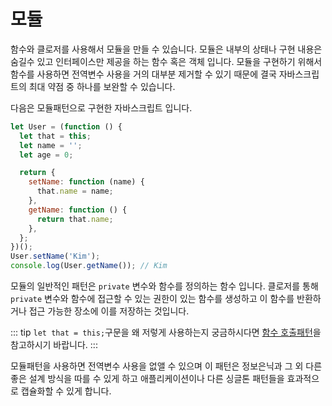 # 모듈

함수와 클로저를 사용해서 모듈을 만들 수 있습니다. 모듈은 내부의 상태나 구현 내용은 숨길수 있고 인터페이스만 제공을 하는 함수 혹은 객체 입니다. 모듈을 구현하기 위해서 함수를 사용하면 전역변수 사용을 거의 대부분 제거할 수 있기 때문에 결국 자바스크립트의 최대 약점 중 하나를 보완할 수 있습니다.

다음은 모듈패턴으로 구현한 자바스크립트 입니다.

```js
let User = (function () {
  let that = this;
  let name = '';
  let age = 0;

  return {
    setName: function (name) {
      that.name = name;
    },
    getName: function () {
      return that.name;
    },
  };
})();
User.setName('Kim');
console.log(User.getName()); // Kim
```

모듈의 일반적인 패턴은 `private` 변수와 함수를 정의하는 함수 입니다. 클로저를 통해 `private` 변수와 함수에 접근할 수 있는 권한이 있는 함수를 생성하고 이 함수를 반환하거나 접근 가능한 장소에 이를 저장하는 것입니다.

::: tip
`let that = this;`구문을 왜 저렇게 사용하는지 궁금하시다면 [함수 호출패턴](http://localhost:8080/javascript/function-call.html#%E1%84%92%E1%85%A1%E1%86%B7%E1%84%89%E1%85%AE-%E1%84%92%E1%85%A9%E1%84%8E%E1%85%AE%E1%86%AF-%E1%84%91%E1%85%A2%E1%84%90%E1%85%A5%E1%86%AB)을 참고하시기 바랍니다.
:::

모듈패턴을 사용하면 전역변수 사용을 없앨 수 있으며 이 패턴은 정보은닉과 그 외 다른 좋은 설계 방식을 따를 수 있게 하고 애플리케이션이나 다른 싱글톤 패턴들을 효과적으로 캡슐화할 수 있게 합니다.
